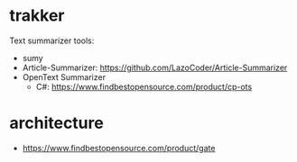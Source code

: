 # trakker
Text summarizer tools:
* sumy
* Article-Summarizer: https://github.com/LazoCoder/Article-Summarizer
* OpenText Summarizer 
   * C#: https://www.findbestopensource.com/product/cp-ots
   
# architecture
* https://www.findbestopensource.com/product/gate


